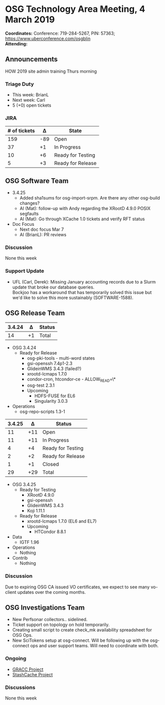 # OSG Technology Area Meeting,  4 March 2019

**Coordinates:** Conference: 719-284-5267, PIN: 57363; <https://www.uberconference.com/osgblin>  
**Attending:**   


## Announcements

HOW 2019 site admin training Thurs morning  


### Triage Duty

-   This week: BrianL
-   Next week: Carl
-   5 (+0) open tickets


### JIRA

| # of tickets | &Delta; | State             |
|------------ |------- |----------------- |
| 159          | -89     | Open              |
| 37           | +1      | In Progress       |
| 10           | +6      | Ready for Testing |
| 5            | +3      | Ready for Release |


## OSG Software Team

-   3.4.25  
    -   Added sha1sums for osg-import-srpm. Are there any other osg-build changes?
    -   AI (Mat): follow-up with Andy regarding the XRootD 4.9.0 POSIX segfaults
    -   AI (Mat): Go through XCache 1.0 tickets and verify RFT status
-   Doc Focus  
    -   Next doc focus Mar 7
    -   AI (BrianL): PR reviews


### Discussion

None this week  


### Support Update

-   UFL (Carl, Derek): Missing January accounting records due to a Slurm update that broke our database queries.  
    Bockjoo has a workaround that has temporarily solved this issue but we'd like to solve this more sustainably (SOFTWARE-1588).


## OSG Release Team

| 3.4.24 | &Delta; | Status |
|------ |------- |------ |
| 14     | +1      | Total  |

-   OSG 3.4.24  
    -   Ready for Release  
        -   osg-pki-tools - multi-word states
        -   gsi-openssh 7.4p1-2.3
        -   GlideinWMS 3.4.3 (failed?)
        -   xrootd-lcmaps 1.7.0
        -   condor-cron, htcondor-ce - ALLOW<sub>READ</sub>=\\\*
        -   osg-test 2.3.1
        -   Upcoming  
            -   HDFS-FUSE for EL6
            -   Singularity 3.0.3
-   Operations  
    -   osg-repo-scripts 1.3-1

| 3.4.25 | &Delta; | Status            |
|------ |------- |----------------- |
| 11     | +11     | Open              |
| 11     | +11     | In Progress       |
| 4      | +4      | Ready for Testing |
| 2      | +2      | Ready for Release |
| 1      | +1      | Closed            |
| 29     | +29     | Total             |

-   OSG 3.4.25  
    -   Ready for Testing  
        -   XRootD 4.9.0
        -   gsi-openssh
        -   GlideinWMS 3.4.3
        -   Koji 1.11.1
    -   Ready for Release  
        -   xrootd-lcmaps 1.7.0 (EL6 and EL7)
        -   Upcoming  
            -   HTCondor 8.8.1
-   Data  
    -   IGTF 1.96
-   Operations  
    -   Nothing
-   Contrib  
    -   Nothing


### Discussion

Due to expiring OSG CA issued VO certificates, we expect to see many vo-client updates over the coming months.  


## OSG Investigations Team

-   New Perfsonar collectors.. sidelined.
-   Ticket support on topology on hold temporarily.
-   Creating small script to create check_mk availability spreadsheet for OSG Ops.
-   New SciTokens setup at osg-connect.  Will be following up with the osg-connect ops and user support teams.  Will need to coordinate with both.


### Ongoing

-   [GRACC Project](https://opensciencegrid.atlassian.net/projects/GRACC)
-   [StashCache Project](http://opensciencegrid.org/docs/data/stashcache/overview/)


### Discussions

None this week
